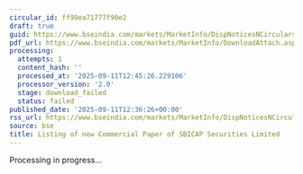 ```yaml
---
circular_id: ff99ea71777f90e2
draft: true
guid: https://www.bseindia.com/markets/MarketInfo/DispNoticesNCirculars.aspx?Noticeid={56C9C1A3-3A5B-4D88-850E-8F8E68721632}&noticeno=20250911-65&dt=09/11/2025&icount=65&totcount=72&flag=0
pdf_url: https://www.bseindia.com/markets/MarketInfo/DownloadAttach.aspx?id=20250911-65&attachedId=
processing:
  attempts: 1
  content_hash: ''
  processed_at: '2025-09-11T12:45:26.229106'
  processor_version: '2.0'
  stage: download_failed
  status: failed
published_date: '2025-09-11T12:36:26+00:00'
rss_url: https://www.bseindia.com/markets/MarketInfo/DispNoticesNCirculars.aspx?Noticeid={56C9C1A3-3A5B-4D88-850E-8F8E68721632}&noticeno=20250911-65&dt=09/11/2025&icount=65&totcount=72&flag=0
source: bse
title: Listing of new Commercial Paper of SBICAP Securities Limited
---
```


Processing in progress...